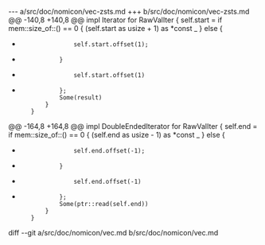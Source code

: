 --- a/src/doc/nomicon/vec-zsts.md
+++ b/src/doc/nomicon/vec-zsts.md
@@ -140,8 +140,8 @@ impl<T> Iterator for RawValIter<T> {
                 self.start = if mem::size_of::<T>() == 0 {
                     (self.start as usize + 1) as *const _
                 } else {
-                    self.start.offset(1);
-                }
+                    self.start.offset(1)
+                };
                 Some(result)
             }
         }
@@ -164,8 +164,8 @@ impl<T> DoubleEndedIterator for RawValIter<T> {
                 self.end = if mem::size_of::<T>() == 0 {
                     (self.end as usize - 1) as *const _
                 } else {
-                    self.end.offset(-1);
-                }
+                    self.end.offset(-1)
+                };
                 Some(ptr::read(self.end))
             }
         }
diff --git a/src/doc/nomicon/vec.md b/src/doc/nomicon/vec.md
